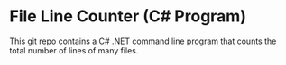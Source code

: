 # File Line Counter (C# Program)
This git repo contains a C# .NET command line program that counts the total number of lines of many files.
